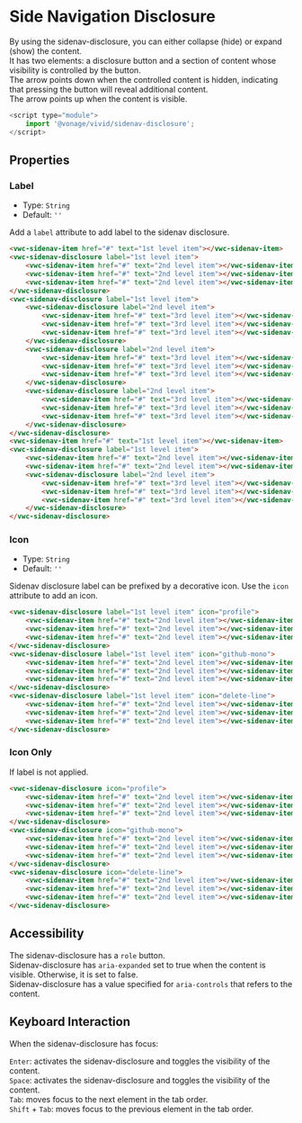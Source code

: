 # Side Navigation Disclosure

By using the sidenav-disclosure, you can either collapse (hide) or expand (show) the content.  
It has two elements: a disclosure button and a section of content whose visibility is controlled by the button.  
The arrow points down when the controlled content is hidden, indicating that pressing the button will reveal additional content.  
The arrow points up when the content is visible.

```js
<script type="module">
    import '@vonage/vivid/sidenav-disclosure';
</script>
```

## Properties

### Label

- Type: `String`
- Default: `''`

Add a `label` attribute to add label to the sidenav disclosure.

```html preview
<vwc-sidenav-item href="#" text="1st level item"></vwc-sidenav-item>
<vwc-sidenav-disclosure label="1st level item">
    <vwc-sidenav-item href="#" text="2nd level item"></vwc-sidenav-item>
    <vwc-sidenav-item href="#" text="2nd level item"></vwc-sidenav-item>
    <vwc-sidenav-item href="#" text="2nd level item"></vwc-sidenav-item>
</vwc-sidenav-disclosure>
<vwc-sidenav-disclosure label="1st level item">
    <vwc-sidenav-disclosure label="2nd level item">
        <vwc-sidenav-item href="#" text="3rd level item"></vwc-sidenav-item>
        <vwc-sidenav-item href="#" text="3rd level item"></vwc-sidenav-item>
        <vwc-sidenav-item href="#" text="3rd level item"></vwc-sidenav-item>
    </vwc-sidenav-disclosure>
    <vwc-sidenav-disclosure label="2nd level item">
        <vwc-sidenav-item href="#" text="3rd level item"></vwc-sidenav-item>
        <vwc-sidenav-item href="#" text="3rd level item"></vwc-sidenav-item>
        <vwc-sidenav-item href="#" text="3rd level item"></vwc-sidenav-item>
    </vwc-sidenav-disclosure>
    <vwc-sidenav-disclosure label="2nd level item">
        <vwc-sidenav-item href="#" text="3rd level item"></vwc-sidenav-item>
        <vwc-sidenav-item href="#" text="3rd level item"></vwc-sidenav-item>
        <vwc-sidenav-item href="#" text="3rd level item"></vwc-sidenav-item>
    </vwc-sidenav-disclosure>
</vwc-sidenav-disclosure>
<vwc-sidenav-item href="#" text="1st level item"></vwc-sidenav-item>
<vwc-sidenav-disclosure label="1st level item">
    <vwc-sidenav-item href="#" text="2nd level item"></vwc-sidenav-item>
    <vwc-sidenav-item href="#" text="2nd level item"></vwc-sidenav-item>
    <vwc-sidenav-disclosure label="2nd level item">
        <vwc-sidenav-item href="#" text="3rd level item"></vwc-sidenav-item>
        <vwc-sidenav-item href="#" text="3rd level item"></vwc-sidenav-item>
        <vwc-sidenav-item href="#" text="3rd level item"></vwc-sidenav-item>
    </vwc-sidenav-disclosure>
</vwc-sidenav-disclosure>
```

### Icon

- Type: `String`
- Default: `''`

Sidenav disclosure label can be prefixed by a decorative icon.
Use the `icon` attribute to add an icon.

```html preview
<vwc-sidenav-disclosure label="1st level item" icon="profile">
    <vwc-sidenav-item href="#" text="2nd level item"></vwc-sidenav-item>
    <vwc-sidenav-item href="#" text="2nd level item"></vwc-sidenav-item>
    <vwc-sidenav-item href="#" text="2nd level item"></vwc-sidenav-item>
</vwc-sidenav-disclosure>
<vwc-sidenav-disclosure label="1st level item" icon="github-mono">
    <vwc-sidenav-item href="#" text="2nd level item"></vwc-sidenav-item>
    <vwc-sidenav-item href="#" text="2nd level item"></vwc-sidenav-item>
    <vwc-sidenav-item href="#" text="2nd level item"></vwc-sidenav-item>
</vwc-sidenav-disclosure>
<vwc-sidenav-disclosure label="1st level item" icon="delete-line">
    <vwc-sidenav-item href="#" text="2nd level item"></vwc-sidenav-item>
    <vwc-sidenav-item href="#" text="2nd level item"></vwc-sidenav-item>
    <vwc-sidenav-item href="#" text="2nd level item"></vwc-sidenav-item>
</vwc-sidenav-disclosure>
```

### Icon Only

If label is not applied.

```html preview
<vwc-sidenav-disclosure icon="profile">
    <vwc-sidenav-item href="#" text="2nd level item"></vwc-sidenav-item>
    <vwc-sidenav-item href="#" text="2nd level item"></vwc-sidenav-item>
    <vwc-sidenav-item href="#" text="2nd level item"></vwc-sidenav-item>
</vwc-sidenav-disclosure>
<vwc-sidenav-disclosure icon="github-mono">
    <vwc-sidenav-item href="#" text="2nd level item"></vwc-sidenav-item>
    <vwc-sidenav-item href="#" text="2nd level item"></vwc-sidenav-item>
    <vwc-sidenav-item href="#" text="2nd level item"></vwc-sidenav-item>
</vwc-sidenav-disclosure>
<vwc-sidenav-disclosure icon="delete-line">
    <vwc-sidenav-item href="#" text="2nd level item"></vwc-sidenav-item>
    <vwc-sidenav-item href="#" text="2nd level item"></vwc-sidenav-item>
    <vwc-sidenav-item href="#" text="2nd level item"></vwc-sidenav-item>
</vwc-sidenav-disclosure>
```

## Accessibility

The sidenav-disclosure has a `role` button.  
Sidenav-disclosure has `aria-expanded` set to true when the content is visible. Otherwise, it is set to false.  
Sidenav-disclosure has a value specified for `aria-controls` that refers to the content.

## Keyboard Interaction

When the sidenav-disclosure has focus:

`Enter`: activates the sidenav-disclosure and toggles the visibility of the content.  
`Space`: activates the sidenav-disclosure and toggles the visibility of the content.  
`Tab`: moves focus to the next element in the tab order.  
`Shift` + `Tab`: moves focus to the previous element in the tab order.  
